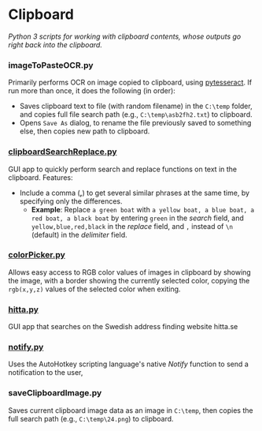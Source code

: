# Clipboard
*Python 3 scripts for working with clipboard contents, whose outputs go right back into the clipboard.*

### imageToPasteOCR.py
Primarily performs OCR on image copied to clipboard, using [pytesseract](https://pypi.org/project/pytesseract/). If run more than once, it does the following (in order):
* Saves clipboard text to file (with random filename) in the `C:\temp` folder, and copies full file search path (e.g., `C:\temp\asb2fh2.txt`) to clipboard.
* Opens `Save As` dialog, to rename the file previously saved to something else, then copies new path to clipboard.
### [clipboardSearchReplace.py](https://github.com/jakobvonessen/clipboard/blob/master/clipboardSearchReplace.py)
GUI app to quickly perform search and replace functions on text in the clipboard. Features:
* Include a comma (**,**) to get several similar phrases at the same time, by specifying only the differences.
    * **Example**: Replace `a green boat` with `a yellow boat, a blue boat, a red boat, a black boat` by entering `green` in the *search* field, and `yellow,blue,red,black` in the *replace* field, and `,` instead of `\n` (default) in the *delimiter* field.
### [colorPicker.py](https://github.com/jakobvonessen/clipboard/blob/master/colorPicker.py)
Allows easy access to RGB color values of images in clipboard by showing the image, with a border showing the currently selected color, copying the `rgb(x,y,z)` values of the selected color when exiting.
### [hitta.py](https://github.com/jakobvonessen/clipboard/blob/master/hitta.py)
GUI app that searches on the Swedish address finding website hitta.se
### [notify.py](https://github.com/jakobvonessen/clipboard/blob/master/notify.py)
Uses the AutoHotkey scripting language's native *Notify* function to send a notification to the user, 
### saveClipboardImage.py
Saves current clipboard image data as an image in `C:\temp`, then copies the full search path (e.g., `C:\temp\24.png`) to clipboard.
<!--stackedit_data:
eyJoaXN0b3J5IjpbLTIwMTE5NDkzODUsMTU0NTExODgxMSwyMT
M0ODA4NDI3LC0yMDMzMTIxNjY2LDE1MjQ3NjM1NDgsLTk4NDM4
ODI3LDUwNDQxNDIxNCwtMzMyNDU1MzYzXX0=
-->